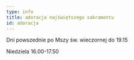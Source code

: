 ```yaml
---
type: info
title: adoracja najświętszego sakramentu
id: adoracja
---
```

Dni powszednie po Mszy św. wieczornej do 19.15

Niedziela 16.00-17.50